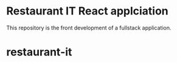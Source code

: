 # Restaurant IT React applciation

This repository is the front development of a fullstack application.

# restaurant-it
